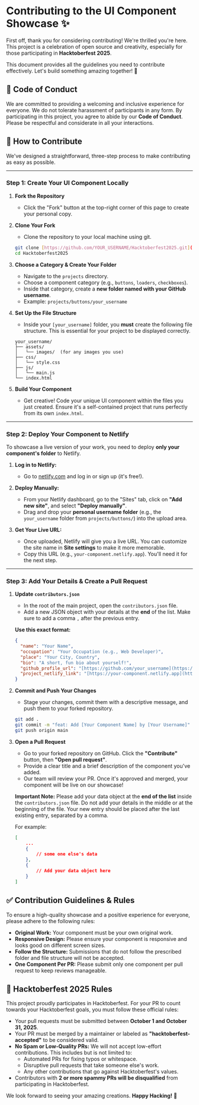 # Contributing to the UI Component Showcase ✨

First off, thank you for considering contributing! We're thrilled you're here. This project is a celebration of open source and creativity, especially for those participating in **Hacktoberfest 2025**.

This document provides all the guidelines you need to contribute effectively. Let's build something amazing together! 🚀

## 📜 Code of Conduct

We are committed to providing a welcoming and inclusive experience for everyone. We do not tolerate harassment of participants in any form. By participating in this project, you agree to abide by our **Code of Conduct**. Please be respectful and considerate in all your interactions.

## 🤔 How to Contribute

We've designed a straightforward, three-step process to make contributing as easy as possible.

---

### **Step 1: Create Your UI Component Locally**

1.  **Fork the Repository**

    - Click the "Fork" button at the top-right corner of this page to create your personal copy.

2.  **Clone Your Fork**

    - Clone the repository to your local machine using git.

    ```bash
    git clone [https://github.com/YOUR_USERNAME/Hacktoberfest2025.git](https://github.com/YOUR_USERNAME/Hacktoberfest2025.git)
    cd Hacktoberfest2025
    ```

3.  **Choose a Category & Create Your Folder**

    - Navigate to the `projects` directory.
    - Choose a component category (e.g., `buttons`, `loaders`, `checkboxes`).
    - Inside that category, create a **new folder named with your GitHub username**.
    - Example: `projects/buttons/your_username`

4.  **Set Up the File Structure**

    - Inside your `[your_username]` folder, you **must** create the following file structure. This is essential for your project to be displayed correctly.

    ```
    your_username/
    ├── assets/
    │   └── images/  (for any images you use)
    ├── css/
    │   └── style.css
    ├── js/
    │   └── main.js
    └── index.html
    ```

5.  **Build Your Component**
    - Get creative! Code your unique UI component within the files you just created. Ensure it's a self-contained project that runs perfectly from its own `index.html`.

---

### **Step 2: Deploy Your Component to Netlify**

To showcase a live version of your work, you need to deploy **only your component's folder** to Netlify.

1.  **Log in to Netlify:**

    - Go to [netlify.com](https://www.netlify.com/) and log in or sign up (it's free!).

2.  **Deploy Manually:**

    - From your Netlify dashboard, go to the "Sites" tab, click on **"Add new site"**, and select **"Deploy manually"**.
    - Drag and drop your **personal username folder** (e.g., the `your_username` folder from `projects/buttons/`) into the upload area.

3.  **Get Your Live URL:**
    - Once uploaded, Netlify will give you a live URL. You can customize the site name in **Site settings** to make it more memorable.
    - Copy this URL (e.g., `your-component.netlify.app`). You'll need it for the next step.

---

### **Step 3: Add Your Details & Create a Pull Request**

1.  **Update `contributors.json`**

    - In the root of the main project, open the `contributors.json` file.
    - Add a new JSON object with your details at the **end** of the list. Make sure to add a comma `,` after the previous entry.

    **Use this exact format:**

    ```json
    {
      "name": "Your Name",
      "occupation": "Your Occupation (e.g., Web Developer)",
      "place": "Your City, Country",
      "bio": "A short, fun bio about yourself!",
      "github_profile_url": "[https://github.com/your_username](https://github.com/your_username)",
      "project_netlify_link": "[https://your-component.netlify.app](https://your-component.netlify.app)"
    }
    ```

2.  **Commit and Push Your Changes**

    - Stage your changes, commit them with a descriptive message, and push them to your forked repository.

    ```bash
    git add .
    git commit -m "feat: Add [Your Component Name] by [Your Username]"
    git push origin main
    ```

3.  **Open a Pull Request**

    - Go to your forked repository on GitHub. Click the **"Contribute"** button, then **"Open pull request"**.
    - Provide a clear title and a brief description of the component you've added.
    - Our team will review your PR. Once it's approved and merged, your component will be live on our showcase!

    **Important Note:** Please add your data object at the **end of the list** inside the `contributors.json` file. Do not add your details in the middle or at the beginning of the file. Your new entry should be placed after the last existing entry, separated by a comma.

    For example:

    ```json
    [
        ...
        {
            // some one else's data
        },
        {
            // Add your data object here
        }
    ]
    ```

## ✅ Contribution Guidelines & Rules

To ensure a high-quality showcase and a positive experience for everyone, please adhere to the following rules:

- **Original Work:** Your component must be your own original work.
- **Responsive Design:** Please ensure your component is responsive and looks good on different screen sizes.
- **Follow the Structure:** Submissions that do not follow the prescribed folder and file structure will not be accepted.
- **One Component Per PR:** Please submit only one component per pull request to keep reviews manageable.

## 🎃 Hacktoberfest 2025 Rules

This project proudly participates in Hacktoberfest. For your PR to count towards your Hacktoberfest goals, you must follow these official rules:

- Your pull requests must be submitted between **October 1 and October 31, 2025**.
- Your PR must be merged by a maintainer or labeled as **"hacktoberfest-accepted"** to be considered valid.
- **No Spam or Low-Quality PRs:** We will not accept low-effort contributions. This includes but is not limited to:
  - Automated PRs for fixing typos or whitespace.
  - Disruptive pull requests that take someone else's work.
  - Any other contributions that go against Hacktoberfest's values.
- Contributors with **2 or more spammy PRs will be disqualified** from participating in Hacktoberfest.

We look forward to seeing your amazing creations. **Happy Hacking!** 🎉
